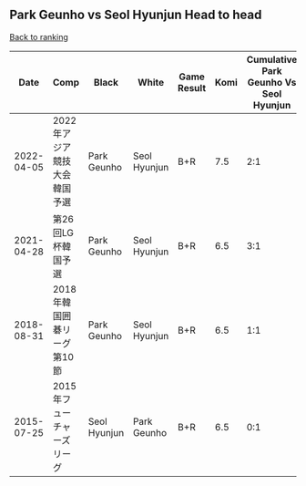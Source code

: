 ## Park Geunho vs Seol Hyunjun Head to head

[Back to ranking](../../index.md)




| **Date** | **Comp** | **Black** | **White** | **Game Result** | **Komi** | **Cumulative Park Geunho Vs Seol Hyunjun** | **Park Geunho Streak** | **Seol Hyunjun Streak** | 
| --- | --- | --- | --- | --- | --- | --- | --- | --- |
| 2022-04-05 | 2022年アジア競技大会韓国予選 | Park Geunho | Seol Hyunjun | B+R | 7.5 | 2:1 | 2 | 0 | 
| 2021-04-28 | 第26回LG杯韓国予選 | Park Geunho | Seol Hyunjun | B+R | 6.5 | 3:1 | 3 | 0 | 
| 2018-08-31 | 2018年韓国囲碁リーグ第10節 | Park Geunho | Seol Hyunjun | B+R | 6.5 | 1:1 | 1 | 0 | 
| 2015-07-25 | 2015年フューチャーズリーグ | Seol Hyunjun | Park Geunho | B+R | 6.5 | 0:1 | 0 | 1 |




